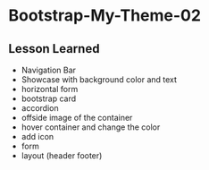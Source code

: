 # Bootstrap-My-Theme-02

## Lesson Learned

- Navigation Bar
- Showcase with background color and text
- horizontal form
- bootstrap card
- accordion
- offside image of the container
- hover container and change the color
- add icon
- form
- layout (header footer)
